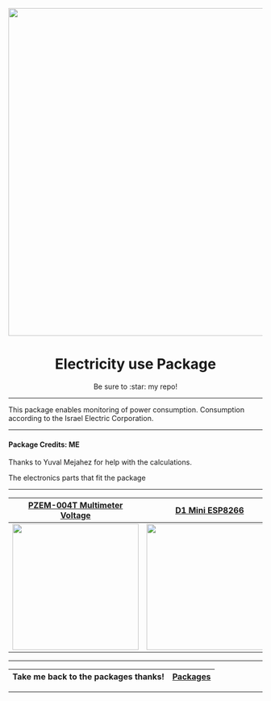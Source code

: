 <p align="center">
  <img src="https://raw.githubusercontent.com/abeksis/My-HomeAssistant-Config/master/HA_Pictures/Images_for_packages/electricity.jpg" width="650"/>
</p>
<h1 align="center">Electricity use Package</h1>
<p align="center">Be sure to :star: my repo!</p>
<hr *** </hr>

This package enables monitoring of power consumption. Consumption according to the Israel Electric Corporation.

<hr --- </hr> 

<h4 align="left">Package Credits: ME</h4>

Thanks to Yuval Mejahez for help with the calculations. 



<p align="left">The electronics parts that fit the package
<hr --- </hr>

| [PZEM-004T Multimeter Voltage](https://www.ebay.com/itm/PZEM-004T-Multimeter-Voltage-Current-Module-80-260V-100A-Split-Core-Transformer/142998382261?hash=item214b5e26b5%3Ag%3A62wAAOSwJTNb2-bU%3Ark%3A5%3Apf%3A1&frcectupt=true&fbclid=IwAR39TSOAinCk1NSdYuKyJ1Ipmooey5QQBpm276gaqLuW6ftX0hS2056I6VY) | [D1 Mini ESP8266](https://www.ebay.com/itm/D1-Mini-ESP8266-WLAN-Mikrokontroller-Wifi-Nodemcu-Modul-Board-Wemos-Arduino/252745698566?hash=item3ad8d14d06:g:~twAAOSw~LBb3Zht:rk:1:pf:1&frcectupt=true) |
| --- | --- |
| <img src="https://raw.githubusercontent.com/abeksis/My-HomeAssistant-Config/master/HA_Pictures/Images_for_packages/PZEM-004T-Multimeter-Voltage-Current.jpg" width="250"/> | <img src="https://raw.githubusercontent.com/abeksis/My-HomeAssistant-Config/master/HA_Pictures/Images_for_packages/D1_Mini_ESP8266.jpg" width="250"/>


<hr --- </hr>


| Take me back to the packages thanks!| [Packages](https://github.com/abeksis/My-HomeAssistant-Config/tree/master/HomeAssistant_File/packages) | 
| --- | --- |

<hr --- </hr>
